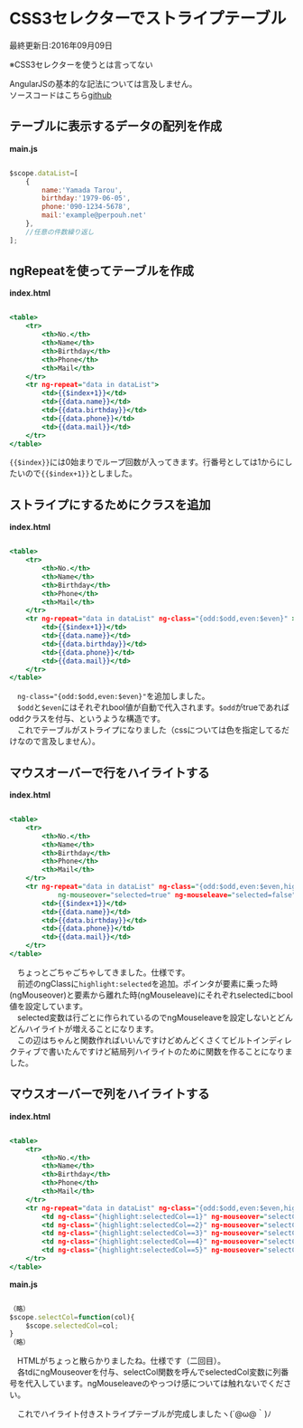# CSS3セレクターでストライプテーブル
最終更新日:2016年09月09日

  
※CSS3セレクターを使うとは言ってない  
  
AngularJSの基本的な記法については言及しません。  
ソースコードはこちら[github](https://github.com/perpouh/get-start-angular-design)  
  
## テーブルに表示するデータの配列を作成  
  
**main.js**  
``` JavaScript:main.js

$scope.dataList=[
 	{
 		name:'Yamada Tarou',
 		birthday:'1979-06-05',
 		phone:'090-1234-5678',
 		mail:'example@perpouh.net'
 	},
	//任意の件数繰り返し
];

```  
  
## ngRepeatを使ってテーブルを作成  
  
**index.html**  
``` HTML:index.html

<table>
	<tr>
		<th>No.</th>
		<th>Name</th>
		<th>Birthday</th>
		<th>Phone</th>
		<th>Mail</th>
	</tr>
	<tr ng-repeat="data in dataList">
		<td>{{$index+1}}</td>
		<td>{{data.name}}</td>
		<td>{{data.birthday}}</td>
		<td>{{data.phone}}</td>
		<td>{{data.mail}}</td>
	</tr>
</table>

```  
  
`{{$index}}`には0始まりでループ回数が入ってきます。行番号としては1からにしたいので`{{$index+1}}`としました。  
  
## ストライプにするためにクラスを追加  
  
**index.html**  
``` HTML:index.html

<table>
	<tr>
		<th>No.</th>
		<th>Name</th>
		<th>Birthday</th>
		<th>Phone</th>
		<th>Mail</th>
	</tr>
	<tr ng-repeat="data in dataList" ng-class="{odd:$odd,even:$even}" >
		<td>{{$index+1}}</td>
		<td>{{data.name}}</td>
		<td>{{data.birthday}}</td>
		<td>{{data.phone}}</td>
		<td>{{data.mail}}</td>
	</tr>
</table>

```  
  
　`ng-class="{odd:$odd,even:$even}"`を追加しました。  
　`$odd`と`$even`にはそれぞれbool値が自動で代入されます。`$odd`がtrueであればoddクラスを付与、というような構造です。  
　これでテーブルがストライプになりました（cssについては色を指定してるだけなので言及しません）。  
  
## マウスオーバーで行をハイライトする  
  
**index.html**  
``` HTML:index.html

<table>
	<tr>
		<th>No.</th>
		<th>Name</th>
		<th>Birthday</th>
		<th>Phone</th>
		<th>Mail</th>
	</tr>
	<tr ng-repeat="data in dataList" ng-class="{odd:$odd,even:$even,highlight:selected}"
			ng-mouseover="selected=true" ng-mouseleave="selected=false">
		<td>{{$index+1}}</td>
		<td>{{data.name}}</td>
		<td>{{data.birthday}}</td>
		<td>{{data.phone}}</td>
		<td>{{data.mail}}</td>
	</tr>
</table>

```  
  
　ちょっとごちゃごちゃしてきました。仕様です。  
　前述のngClassに`highlight:selected`を追加。ポインタが要素に乗った時(ngMouseover)と要素から離れた時(ngMouseleave)にそれぞれselectedにbool値を設定しています。  
　selected変数は行ごとに作られているのでngMouseleaveを設定しないとどんどんハイライトが増えることになります。  
　この辺はちゃんと関数作ればいいんですけどめんどくさくてビルトインディレクティブで書いたんですけど結局列ハイライトのために関数を作ることになりました。  
  
## マウスオーバーで列をハイライトする  
  
**index.html**  
``` HTML:index.html

<table>
	<tr>
		<th>No.</th>
		<th>Name</th>
		<th>Birthday</th>
		<th>Phone</th>
		<th>Mail</th>
	</tr>
	<tr ng-repeat="data in dataList" ng-class="{odd:$odd,even:$even,highlight:selected}" ng-mouseover="selected=true" ng-mouseleave="selected=false">
		<td ng-class="{highlight:selectedCol==1}" ng-mouseover="selectCol(1)" ng-mouseleave="selectCol(0)">{{$index+1}}</td>
		<td ng-class="{highlight:selectedCol==2}" ng-mouseover="selectCol(2)" ng-mouseleave="selectCol(0)">{{data.name}}</td>
		<td ng-class="{highlight:selectedCol==3}" ng-mouseover="selectCol(3)" ng-mouseleave="selectCol(0)">{{data.birthday}}</td>
		<td ng-class="{highlight:selectedCol==4}" ng-mouseover="selectCol(4)" ng-mouseleave="selectCol(0)">{{data.phone}}</td>
		<td ng-class="{highlight:selectedCol==5}" ng-mouseover="selectCol(5)" ng-mouseleave="selectCol(0)">{{data.mail}}</td>
	</tr>
</table>

```  
  
**main.js**  
``` JavaScript:main.js

（略）
$scope.selectCol=function(col){
	$scope.selectedCol=col;
}
（略）

```  
  
　HTMLがちょっと散らかりましたね。仕様です（二回目）。  
　各tdにngMouseoverを付与、selectCol関数を呼んでselectedCol変数に列番号を代入しています。ngMouseleaveのやっつけ感については触れないでください。  
  
　これでハイライト付きストライプテーブルが完成しましたヽ(´@ω@｀)ﾉ  

